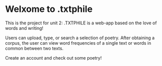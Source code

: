 # Welxome to .txtphile

This is the project for unit 2: 
  .TXTPHILE is a web-app based on the love of words and writing! 
  
  Users can upload, type, or search a selection of poetry. After obtaining a corpus, the user can view word frequencies of a single text or words in common between two texts. 
  
  Create an account and check out some poetry!

